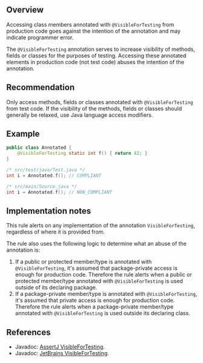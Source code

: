 ## Overview

Accessing class members annotated with `@VisibleForTesting` from production code goes against the intention of the annotation and may indicate programmer error.

The `@VisibleForTesting` annotation serves to increase visibility of methods, fields or classes for the purposes of testing. Accessing these annotated elements in production code (not test code) abuses the intention of the annotation.

## Recommendation

Only access methods, fields or classes annotated with `@VisibleForTesting` from test code. If the visibility of the methods, fields or classes should generally be relaxed, use Java language access modifiers.

## Example

```java
public class Annotated {
    @VisibleForTesting static int f() { return 42; }
}

/* src/test/java/Test.java */
int i = Annotated.f(); // COMPLIANT

/* src/main/Source.java */
int i = Annotated.f(); // NON_COMPLIANT
```

## Implementation notes

This rule alerts on any implementation of the annotation `VisibleForTesting`, regardless of where it is provided from.

The rule also uses the following logic to determine what an abuse of the annotation is:

  1. If a public or protected member/type is annotated with `@VisibleForTesting`, it's assumed that package-private access is enough for production code. Therefore the rule alerts when a public or protected member/type annotated with `@VisibleForTesting` is used outside of its declaring package.
  2. If a package-private member/type is annotated with `@VisibleForTesting`, it's assumed that private access is enough for production code. Therefore the rule alerts when a package-private member/type annotated with `@VisibleForTesting` is used outside its declaring class.

## References
- Javadoc: [AssertJ VisibleForTesting](https://javadoc.io/doc/org.assertj/assertj-core/latest/org.assertj.core/org/assertj/core/util/VisibleForTesting.html).
- Javadoc: [JetBrains VisibleForTesting](https://javadoc.io/doc/org.jetbrains/annotations/22.0.0/org/jetbrains/annotations/VisibleForTesting.html).
